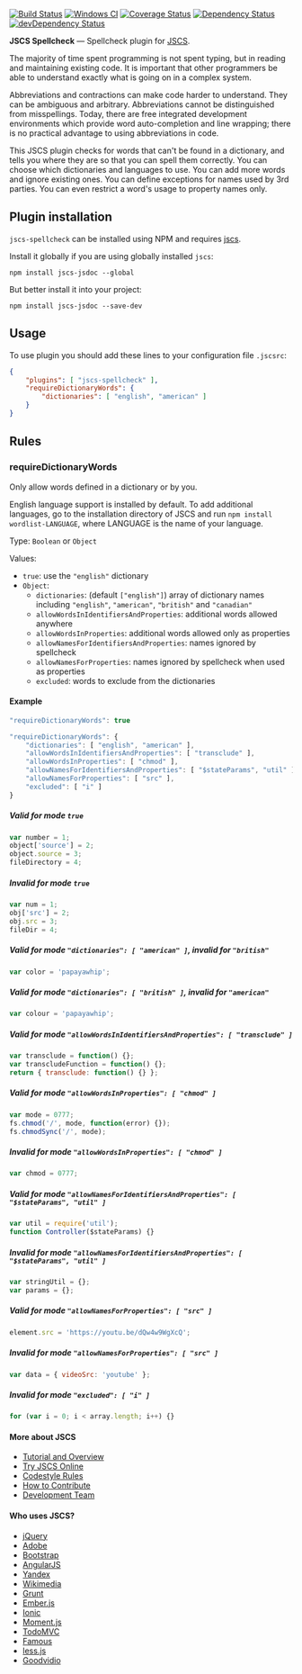 [![Build Status](https://travis-ci.org/jscs-dev/jscs-spellcheck.svg?branch=master)](https://travis-ci.org/jscs-dev/jscs-spellcheck)
[![Windows CI](https://ci.appveyor.com/api/projects/status/github/jscs-dev/jscs-spellcheck?svg=true)](https://ci.appveyor.com/project/jscs-dev/jscs-spellcheck/branch/master)
[![Coverage Status](https://img.shields.io/coveralls/jscs-dev/jscs-spellcheck.svg?style=flat)](https://coveralls.io/r/jscs-dev/jscs-spellcheck?branch=master)
[![Dependency Status](https://david-dm.org/jscs-dev/jscs-spellcheck.svg?theme=shields.io&style=flat)](https://david-dm.org/jscs-dev/jscs-spellcheck)
[![devDependency Status](https://david-dm.org/jscs-dev/jscs-spellcheck/dev-status.svg?theme=shields.io&style=flat)](https://david-dm.org/jscs-dev/jscs-spellcheck#info=devDependencies)

**JSCS Spellcheck** — Spellcheck plugin for [JSCS](https://github.com/jscs-dev/node-jscs/).

The majority of time spent programming is not spent typing, but in reading and
maintaining existing code. It is important that other programmers be able to
understand exactly what is going on in a complex system.

Abbreviations and contractions can make code harder to understand. They can be
ambiguous and arbitrary. Abbreviations cannot be distinguished from
misspellings. Today, there are free integrated development environments which
provide word auto-completion and line wrapping; there is no practical advantage
to using abbreviations in code.

This JSCS plugin checks for words that can't be found in a dictionary, and tells
you where they are so that you can spell them correctly. You can choose which
dictionaries and languages to use. You can add more words and ignore existing
ones. You can define exceptions for names used by 3rd parties. You can even
restrict a word's usage to property names only.

## Plugin installation

`jscs-spellcheck` can be installed using NPM and requires
[jscs](https://github.com/jscs-dev/node-jscs/#installation).

Install it globally if you are using globally installed `jscs`:

    npm install jscs-jsdoc --global

But better install it into your project:

    npm install jscs-jsdoc --save-dev

## Usage

To use plugin you should add these lines to your configuration file `.jscsrc`:

```json
{
    "plugins": [ "jscs-spellcheck" ],
    "requireDictionaryWords": {
        "dictionaries": [ "english", "american" ]
    }
}
```

## Rules

### requireDictionaryWords

Only allow words defined in a dictionary or by you.

English language support is installed by default. To add additional
languages, go to the installation directory of JSCS and run `npm install
wordlist-LANGUAGE`, where LANGUAGE is the name of your language.

Type: `Boolean` or `Object`

Values:
 - `true`: use the `"english"` dictionary
 - `Object`:
   - `dictionaries`: (default `["english"]`) array of dictionary names including
     `"english"`, `"american"`, `"british"` and `"canadian"`
   - `allowWordsInIdentifiersAndProperties`: additional words allowed anywhere
   - `allowWordsInProperties`: additional words allowed only as properties
   - `allowNamesForIdentifiersAndProperties`: names ignored by spellcheck
   - `allowNamesForProperties`: names ignored by spellcheck when used as properties
   - `excluded`: words to exclude from the dictionaries

#### Example

```js
"requireDictionaryWords": true

"requireDictionaryWords": {
    "dictionaries": [ "english", "american" ],
    "allowWordsInIdentifiersAndProperties": [ "transclude" ],
    "allowWordsInProperties": [ "chmod" ],
    "allowNamesForIdentifiersAndProperties": [ "$stateParams", "util" ],
    "allowNamesForProperties": [ "src" ],
    "excluded": [ "i" ]
}
```

##### Valid for mode `true`

```js
var number = 1;
object['source'] = 2;
object.source = 3;
fileDirectory = 4;
```

##### Invalid for mode `true`

```js
var num = 1;
obj['src'] = 2;
obj.src = 3;
fileDir = 4;
```

##### Valid for mode `"dictionaries": [ "american" ]`, invalid for `"british"`

```js
var color = 'papayawhip';
```

##### Valid for mode `"dictionaries": [ "british" ]`, invalid for `"american"`

```js
var colour = 'papayawhip';
```

##### Valid for mode `"allowWordsInIdentifiersAndProperties": [ "transclude" ]`

```js
var transclude = function() {};
var transcludeFunction = function() {};
return { transclude: function() {} };
```

##### Valid for mode `"allowWordsInProperties": [ "chmod" ]`

```js
var mode = 0777;
fs.chmod('/', mode, function(error) {});
fs.chmodSync('/', mode);
```

##### Invalid for mode `"allowWordsInProperties": [ "chmod" ]`

```js
var chmod = 0777;
```

##### Valid for mode `"allowNamesForIdentifiersAndProperties": [ "$stateParams", "util" ]`

```js
var util = require('util');
function Controller($stateParams) {}
```

##### Invalid for mode `"allowNamesForIdentifiersAndProperties": [ "$stateParams", "util" ]`

```js
var stringUtil = {};
var params = {};
```

##### Valid for mode `"allowNamesForProperties": [ "src" ]`

```js
element.src = 'https://youtu.be/dQw4w9WgXcQ';
```

##### Invalid for mode `"allowNamesForProperties": [ "src" ]`

```js
var data = { videoSrc: 'youtube' };
```

##### Invalid for mode `"excluded": [ "i" ]`

```js
for (var i = 0; i < array.length; i++) {}
```

#### More about JSCS

 * [Tutorial and Overview](http://jscs.info/overview.html)
 * [Try JSCS Online](http://jscs.info/demo.html)
 * [Codestyle Rules](http://jscs.info/rules.html)
 * [How to Contribute](http://jscs.info/contributing.html)
 * [Development Team](http://jscs.info/team.html)

#### Who uses JSCS?

 * [jQuery](http://jquery.com/)
 * [Adobe](http://www.adobe.com/)
 * [Bootstrap](http://getbootstrap.com/)
 * [AngularJS](https://angularjs.org/)
 * [Yandex](https://yandex.com/)
 * [Wikimedia](https://www.wikimedia.org/)
 * [Grunt](http://gruntjs.com/)
 * [Ember.js](http://www.emberjs.com/)
 * [Ionic](http://ionicframework.com/)
 * [Moment.js](http://momentjs.com/)
 * [TodoMVC](http://todomvc.com/)
 * [Famous](http://famo.us/)
 * [less.js](http://lesscss.org/)
 * [Goodvidio](http://goodvid.io/)

